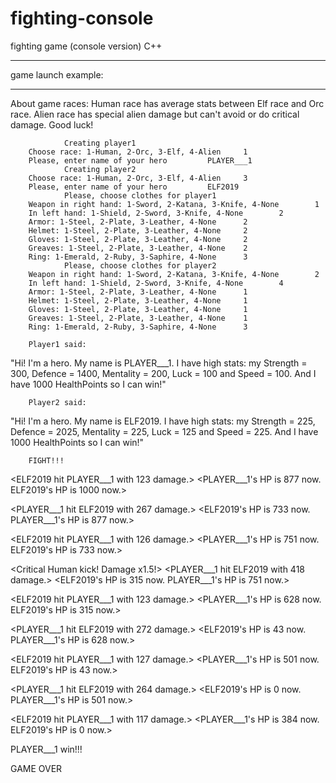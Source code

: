 # fighting-console
fighting game (console version) C++
_______________________________
game launch example:
_______________________________
About game races:
Human race has average stats between Elf race and Orc race.
Alien race has special alien damage but can't avoid or do critical damage.
Good luck!

                Creating player1
        Choose race: 1-Human, 2-Orc, 3-Elf, 4-Alien     1
        Please, enter name of your hero         PLAYER___1
                Creating player2
        Choose race: 1-Human, 2-Orc, 3-Elf, 4-Alien     3
        Please, enter name of your hero         ELF2019
                Please, choose clothes for player1
        Weapon in right hand: 1-Sword, 2-Katana, 3-Knife, 4-None        1
        In left hand: 1-Shield, 2-Sword, 3-Knife, 4-None        2
        Armor: 1-Steel, 2-Plate, 3-Leather, 4-None      2
        Helmet: 1-Steel, 2-Plate, 3-Leather, 4-None     2
        Gloves: 1-Steel, 2-Plate, 3-Leather, 4-None     2
        Greaves: 1-Steel, 2-Plate, 3-Leather, 4-None    2
        Ring: 1-Emerald, 2-Ruby, 3-Saphire, 4-None      3
                Please, choose clothes for player2
        Weapon in right hand: 1-Sword, 2-Katana, 3-Knife, 4-None        2
        In left hand: 1-Shield, 2-Sword, 3-Knife, 4-None        4
        Armor: 1-Steel, 2-Plate, 3-Leather, 4-None      1
        Helmet: 1-Steel, 2-Plate, 3-Leather, 4-None     1
        Gloves: 1-Steel, 2-Plate, 3-Leather, 4-None     1
        Greaves: 1-Steel, 2-Plate, 3-Leather, 4-None    1
        Ring: 1-Emerald, 2-Ruby, 3-Saphire, 4-None      3

        Player1 said:
"Hi! I'm a hero. My name is PLAYER___1.
I have high stats: my Strength = 300, Defence = 1400, Mentality = 200, Luck = 100 and Speed = 100.
And I have 1000 HealthPoints so I can win!"

        Player2 said:
"Hi! I'm a hero. My name is ELF2019.
I have high stats: my Strength = 225, Defence = 2025, Mentality = 225, Luck = 125 and Speed = 225.
And I have 1000 HealthPoints so I can win!"

        FIGHT!!!

<ELF2019 hit PLAYER___1 with 123 damage.>
<PLAYER___1's HP is 877 now. ELF2019's HP is 1000 now.>

<PLAYER___1 hit ELF2019 with 267 damage.>
<ELF2019's HP is 733 now. PLAYER___1's HP is 877 now.>

<ELF2019 hit PLAYER___1 with 126 damage.>
<PLAYER___1's HP is 751 now. ELF2019's HP is 733 now.>

<Critical Human kick! Damage x1.5!>
<PLAYER___1 hit ELF2019 with 418 damage.>
<ELF2019's HP is 315 now. PLAYER___1's HP is 751 now.>

<ELF2019 hit PLAYER___1 with 123 damage.>
<PLAYER___1's HP is 628 now. ELF2019's HP is 315 now.>

<PLAYER___1 hit ELF2019 with 272 damage.>
<ELF2019's HP is 43 now. PLAYER___1's HP is 628 now.>

<ELF2019 hit PLAYER___1 with 127 damage.>
<PLAYER___1's HP is 501 now. ELF2019's HP is 43 now.>

<PLAYER___1 hit ELF2019 with 264 damage.>
<ELF2019's HP is 0 now. PLAYER___1's HP is 501 now.>

<ELF2019 hit PLAYER___1 with 117 damage.>
<PLAYER___1's HP is 384 now. ELF2019's HP is 0 now.>

PLAYER___1 win!!!

GAME OVER
